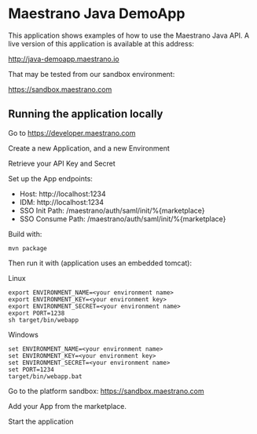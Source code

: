 # Maestrano Java DemoApp

This application shows examples of how to use the Maestrano Java API. A live version of this application is available at this address:

http://java-demoapp.maestrano.io 

That may be tested from our sandbox environment:

https://sandbox.maestrano.com

## Running the application locally

Go to https://developer.maestrano.com

Create a new Application, and a new Environment

Retrieve your API Key and Secret

Set up the App endpoints:
- Host: http://localhost:1234
- IDM: http://localhost:1234
- SSO Init Path: /maestrano/auth/saml/init/%{marketplace}
- SSO Consume Path: /maestrano/auth/saml/init/%{marketplace}

Build with:
```
mvn package
```
Then run it with (application uses an embedded tomcat):

Linux
```
export ENVIRONMENT_NAME=<your environment name>
export ENVIRONMENT_KEY=<your environment key>
export ENVIRONMENT_SECRET=<your environment name>
export PORT=1238
sh target/bin/webapp
```

Windows
```
set ENVIRONMENT_NAME=<your environment name>
set ENVIRONMENT_KEY=<your environment key>
set ENVIRONMENT_SECRET=<your environment name>
set PORT=1234
target/bin/webapp.bat
```

Go to the platform sandbox:
https://sandbox.maestrano.com

Add your App from the marketplace.

Start the application


